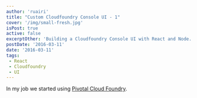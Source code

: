 ```yaml
---
author: 'ruairi'
title: "Custom Cloudfoundry Console UI - 1"
cover: '/img/small-fresh.jpg'
isPost: true
active: false
excerptOther: 'Building a Cloudfoundry Console UI with React and Node.'
postDate: '2016-03-11'
date: '2016-03-11'
tags:
 - React
 - Cloudfoundry
 - UI
---
```


In my job we started using [Pivotal Cloud Foundry](http://pivotal.io/platform).
